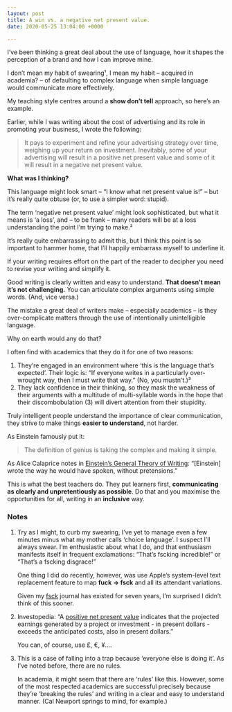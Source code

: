 ```yaml
---
layout: post
title: A win vs. a negative net present value.
date: 2020-05-25 13:04:00 +0000

---
```

I’ve been thinking a great deal about the use of language, how it shapes the perception of a brand and how I can improve mine.

I don’t mean my habit of swearing¹, I mean my habit – acquired in academia? – of defaulting to complex language when simple language would communicate more effectively.

My teaching style centres around a **show don’t tell** approach, so here’s an example.

Earlier, while I was writing about the cost of advertising and its role in promoting your business, I wrote the following:

> It pays to experiment and refine your advertising strategy over time, weighing up your return on investment. Inevitably, some of your advertising will result in a positive net present value and some of it will result in a negative net present value.

**What was I thinking?**

This language might look smart – “I know what net present value is!” – but it’s really quite obtuse (or, to use a simpler word: stupid).

The term ‘negative net present value’ might look sophisticated, but what it means is ‘a loss’, and – to be frank – many readers will be at a loss understanding the point I’m trying to make.²

It’s really quite embarrassing to admit this, but I think this point is so important to hammer home, that I’ll happily embarrass myself to underline it.

If your writing requires effort on the part of the reader to decipher you need to revise your writing and simplify it.

Good writing is clearly written and easy to understand. **That doesn’t mean it’s not challenging.** You can articulate complex arguments using simple words. (And, vice versa.)

The mistake a great deal of writers make – especially academics – is they over-complicate matters through the use of intentionally unintelligible language.

Why on earth would any do that?

I often find with academics that they do it for one of two reasons:

1. They’re engaged in an environment where ‘this is the language that’s expected’. Their logic is: “If everyone writes in a particularly over-wrought way, then I must write that way.” (No, you mustn’t.)³
2. They lack confidence in their thinking, so they mask the weakness of their arguments with a multitude of multi-syllable words in the hope that their discombobulation (3) will divert attention from their stupidity.

Truly intelligent people understand the importance of clear communication, they strive to make things **easier to understand**, not harder.

As Einstein famously put it:

> The definition of genius is taking the complex and making it simple.

As Alice Calaprice notes in [Einstein’s General Theory of Writing](https://www.theguardian.com/books/2005/apr/02/featuresreviews.guardianreview36): “\[Einstein\] wrote the way he would have spoken, without pretensions.”

This is what the best teachers do. They put learners first, **communicating as clearly and unpretentiously as possible**. Do that and you maximise the opportunities for all, writing in an **inclusive** way.

### Notes

1. Try as I might, to curb my swearing, I’ve yet to manage even a few minutes minus what my mother calls ‘choice language’. I suspect I’ll always swear. I’m enthusiastic about what I do, and that enthusiasm manifests itself in frequent exclamations: “That’s fscking incredible!” or “That’s a fscking disgrace!”  
     
   One thing I did do recently, however, was use Apple’s system-level text replacement feature to map **fuck → fsck** and all its attendant variations.  
     
   Given my [fsck](http://fsck.mrmurphy.com) journal has existed for seven years, I’m surprised I didn’t think of this sooner.
2. Investopedia: “A [positive net present value](https://www.investopedia.com/terms/n/npv.asp) indicates that the projected earnings generated by a project or investment - in present dollars - exceeds the anticipated costs, also in present dollars.”  
     
   You can, of course, use £, €, ¥….
3. This is a case of falling into a trap because ‘everyone else is doing it’. As I’ve noted before, there are no rules.  
     
   In academia, it might seem that there are ‘rules’ like this. However, some of the most respected academics are successful precisely because they’re ‘breaking the rules’ and writing in a clear and easy to understand manner. (Cal Newport springs to mind, for example.)